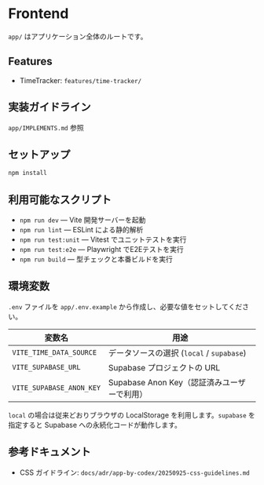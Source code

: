 # Frontend

`app/` はアプリケーション全体のルートです。

## Features
- TimeTracker: `features/time-tracker/`

## 実装ガイドライン

`app/IMPLEMENTS.md` 参照

## セットアップ

```bash
npm install
```

## 利用可能なスクリプト

- `npm run dev` — Vite 開発サーバーを起動
- `npm run lint` — ESLint による静的解析
- `npm run test:unit` — Vitest でユニットテストを実行
- `npm run test:e2e` — Playwright でE2Eテストを実行
- `npm run build` — 型チェックと本番ビルドを実行

## 環境変数

`.env` ファイルを `app/.env.example` から作成し、必要な値をセットしてください。

| 変数名 | 用途 |
| --- | --- |
| `VITE_TIME_DATA_SOURCE` | データソースの選択 (`local` / `supabase`) |
| `VITE_SUPABASE_URL` | Supabase プロジェクトの URL |
| `VITE_SUPABASE_ANON_KEY` | Supabase Anon Key（認証済みユーザーで利用） |

`local` の場合は従来どおりブラウザの LocalStorage を利用します。`supabase` を指定すると Supabase への永続化コードが動作します。

## 参考ドキュメント

- CSS ガイドライン: `docs/adr/app-by-codex/20250925-css-guidelines.md`
